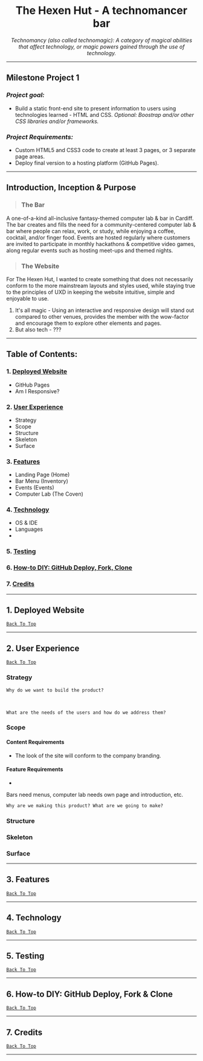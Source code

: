 <h1 align="center">The Hexen Hut - A technomancer bar </h1>

<p align="center"><em>Technomancy (also called technomagic): A category of magical abilities that affect technology, or magic powers gained through the use of technology.</em></p>

---
## Milestone Project 1

### *Project goal:*
- Build a static front-end site to present information to users using technologies learned - HTML and CSS. *Optional: Boostrap and/or other CSS libraries and/or frameworks.*

### *Project Requirements:*
- Custom HTML5 and CSS3 code to create at least 3 pages, or 3 separate page areas.
- Deploy final version to a hosting platform (GitHub Pages).

---

## Introduction, Inception & Purpose

> ### The Bar

A one-of-a-kind all-inclusive fantasy-themed computer lab & bar in Cardiff. The bar creates and fills the need for a community-centered computer lab & bar where people can relax, work, or study, while enjoying a coffee, cocktail, and/or finger food. Events are hosted regularly where customers are invited to participate in monthly hackathons & competitive video games, along regular events such as hosting meet-ups and themed nights.

> ### The Website

For The Hexen Hut, I wanted to create something that does not necessarily conform to the more mainstream layouts and styles used, while staying true to the principles of UXD in keeping the website intuitive, simple and enjoyable to use.

1. It's all magic - Using an interactive and responsive design will stand out compared to other venues, provides the member with the wow-factor and encourage them to explore other elements and pages.
2. But also tech - ???

---

## Table of Contents:
### 1. [Deployed Website](#1-deployed-website)
- GitHub Pages
- Am I Responsive?

### 2. [User Experience](#2-user-experience)
- Strategy
- Scope
- Structure
- Skeleton
- Surface

### 3. [Features](#3-features)
- Landing Page (Home)
- Bar Menu (Inventory)
- Events (Events)
- Computer Lab (The Coven)

### 4. [Technology](#4-technology)
- OS & IDE
- Languages
- 

### 5. [Testing](#5-testing)
### 6. [How-to DIY: GitHub Deploy, Fork, Clone](#6-how-to-diy-github-deploy-fork--clone)
### 7. [Credits](#7-credits)

---

## 1. Deployed Website 
[`Back To Top`](#the-hexen-hut---a-technomancer-bar)

---

## 2. User Experience
[`Back To Top`](#the-hexen-hut---a-technomancer-bar)

### **Strategy**

    Why do we want to build the product?

<br>

    What are the needs of the users and how do we address them?

### **Scope**

#### Content Requirements
- The look of the site will conform to the company branding.

#### Feature Requirements
-

Bars need menus, computer lab needs own page and introduction, etc.

    Why are we making this product? What are we going to make?

### **Structure**

### **Skeleton**

### **Surface**

---

## 3. Features
[`Back To Top`](#the-hexen-hut---a-technomancer-bar)

---

## 4. Technology
[`Back To Top`](#the-hexen-hut---a-technomancer-bar)

---

## 5. Testing
[`Back To Top`](#the-hexen-hut---a-technomancer-bar)

---

## 6. How-to DIY: GitHub Deploy, Fork & Clone
[`Back To Top`](#the-hexen-hut---a-technomancer-bar)

--- 

## 7. Credits
[`Back To Top`](#the-hexen-hut---a-technomancer-bar)

---
